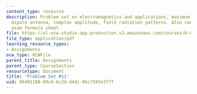 ```yaml
---
content_type: resource
description: Problem set on electromagnetics and applications, maximum power, short
  dipole antenna, complex amplitude, field radiation patterns. Also contains final
  exam formula sheet.
file: https://ol-ocw-studio-app-production.s3.amazonaws.com/courses/6-013-electromagnetics-and-applications-fall-2005/9649118089c8bc24d4dc66c7585e3f7f_ps11.pdf
file_type: application/pdf
learning_resource_types:
- Assignments
ocw_type: OCWFile
parent_title: Assignments
parent_type: CourseSection
resourcetype: Document
title: 'Problem Set #11'
uid: 96491180-89c8-bc24-d4dc-66c7585e3f7f
---
```

